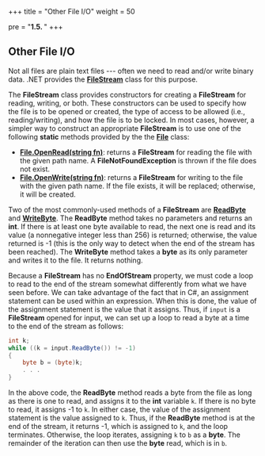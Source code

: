 +++
title = "Other File I/O"
weight = 50

pre = "<b>1.5. </b>"
+++

## Other File I/O

Not all files are plain text files --- often we need to read and/or write
binary data. .NET provides the
[**FileStream**](https://learn.microsoft.com/en-us/dotnet/api/system.io.filestream?view=net-6.0)
class for this purpose.

The **FileStream** class provides constructors for creating a
**FileStream** for reading, writing, or both. These constructors can be
used to specify how the file is to be opened or created, the type of
access to be allowed (i.e., reading/writing), and how the file is to be
locked. In most cases, however, a simpler way to construct an
appropriate **FileStream** is to use one of the following **static**
methods provided by the the
[**File**](https://learn.microsoft.com/en-us/dotnet/api/system.io.file?view=net-6.0)
class:

  - [**File.OpenRead(string
    fn)**](https://learn.microsoft.com/en-us/dotnet/api/system.io.file.openread?view=net-6.0#system-io-file-openread(system-string)):
    returns a **FileStream** for reading the file with the given path
    name. A **FileNotFoundException** is thrown if the file does not
    exist.
  - [**File.OpenWrite(string
    fn)**](https://learn.microsoft.com/en-us/dotnet/api/system.io.file.openwrite?view=net-6.0#system-io-file-openwrite(system-string)):
    returns a **FileStream** for writing to the file with the given path
    name. If the file exists, it will be replaced; otherwise, it will be
    created.

Two of the most commonly-used methods of a **FileStream** are
[**ReadByte**](https://learn.microsoft.com/en-us/dotnet/api/system.io.filestream.writebyte?view=net-6.0#system-io-filestream-writebyte(system-byte))
and
[**WriteByte**](https://learn.microsoft.com/en-us/dotnet/api/system.io.filestream.writebyte?view=net-6.0#system-io-filestream-writebyte(system-byte)).
The **ReadByte** method takes no parameters and returns an **int**. If
there is at least one byte available to read, the next one is read and
its value (a nonnegative integer less than 256) is returned; otherwise,
the value returned is -1 (this is the only way to detect when the end of
the stream has been reached). The **WriteByte** method takes a **byte**
as its only parameter and writes it to the file. It returns nothing.

Because a **FileStream** has no **EndOfStream** property, we must code a
loop to read to the end of the stream somewhat differently from what we
have seen before. We can take advantage of the fact that in C#, an
assignment statement can be used within an expression. When this is
done, the value of the assignment statement is the value that it
assigns. Thus, if `input` is a **FileStream** opened for input, we can
set up a loop to read a byte at a time to the end of the stream as
follows:

```c#
int k;
while ((k = input.ReadByte()) != -1)
{
    byte b = (byte)k;
    . . .
}
```

In the above code, the **ReadByte** method reads a byte from the file as
long as there is one to read, and assigns it to the **int** variable
`k`. If there is no byte to read, it assigns -1 to `k`. In either case,
the value of the assignment statement is the value assigned to `k`.
Thus, if the **ReadByte** method is at the end of the stream, it returns
-1, which is assigned to `k`, and the loop terminates. Otherwise, the
loop iterates, assigning `k` to `b` as a **byte**. The remainder of the
iteration can then use the **byte** read, which is in `b`.
